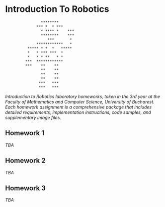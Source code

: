 # Introduction To Robotics

                           
                    ********                                
                  *** *  * ***                              
                    * **** *    ***                         
                    ********    ***                         
                       ***       *                          
                  ************   *                          
              ***** * *  *   *****                          
              *   * *** ***  *                              
              *   * * **   * *                              
             ***  ************                              
             ***    **    **                                
                    **    **                                
                    **    **                                
                    **    **                                
                   ***   ***                                
                   ***   ***                                
                                                            
_Introduction to Robotics laboratory homeworks, taken in the 3rd year at the Faculty of Mathematics and Computer Science, University of Bucharest.
Each homework assignment is a comprehensive package that includes detailed requirements, implementation instructions, code samples, and supplementary image files._
  
## Homework 1
_TBA_

## Homework 2
_TBA_

## Homework 3
_TBA_

                                                            
                                                            
                                                            
                                                            
                                                            
